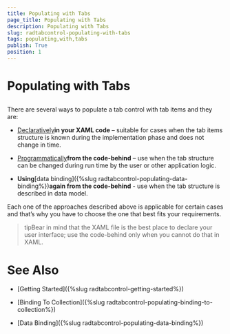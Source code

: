 ```yaml
---
title: Populating with Tabs
page_title: Populating with Tabs
description: Populating with Tabs
slug: radtabcontrol-populating-with-tabs
tags: populating,with,tabs
publish: True
position: 1
---
```


# Populating with Tabs



## 

There are several ways to populate a tab control with tab items and they are:

* [Declaratively](3859445F-543F-4DAE-B6B1-C051D166419A#Adding_And_Removing_Tabs_Declaratively)__in your XAML code__ – suitable for cases when the tab items structure is known during the implementation phase and does not change in time.
					

* [Programmatically](3859445F-543F-4DAE-B6B1-C051D166419A#Adding_And_Removing_Tabs_Programmatically)__from the code-behind__ – use when the tab structure can be changed during run time by the user or other application logic.
					

* __Using__[data binding]({%slug radtabcontrol-populating-data-binding%})__again from the code-behind__ - use when the tab structure is described in data model.
					

Each one of the approaches described above is applicable for certain cases and that’s why you have to choose the one that best fits your requirements.

>tipBear in mind that the XAML file is the best place to declare your user interface; use the code-behind only when you cannot do that in XAML.

# See Also

 * [Getting Started]({%slug radtabcontrol-getting-started%})

 * [Binding To Collection]({%slug radtabcontrol-populating-binding-to-collection%})

 * [Data Binding]({%slug radtabcontrol-populating-data-binding%})
